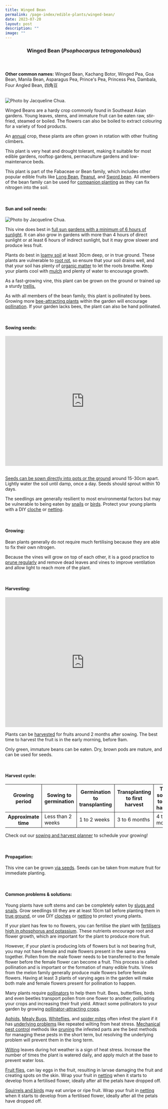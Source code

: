 ```yaml
---
title: Winged Bean
permalink: /page-index/edible-plants/winged-bean/
date: 2023-07-20
layout: post
description: ""
image: ""
---
```

<header>
	<h3>Winged Bean (<em>Psophocarpus tetragonolobus</em>)</h3>
</header>
	
<section>
	<p><strong>Other common names:</strong> Winged Bean, Kachang Botor, Winged Pea, Goa Bean, Manila Bean, Asparagus Pea, Prince's Pea, Princess Pea, Dambala, Four Angled Bean, 四角豆</p>
	<br>
</section>

<section>
	<img title="Photo by Jacqueline Chua." src="/images/Plants/WingedBean_JacChua%20(1).jpg">
	<p>Winged Beans are a hardy crop commonly found in Southeast Asian gardens. Young leaves, stems, and immature fruit can be eaten raw, stir-fried, steamed or boiled. The flowers can also be boiled to extract colouring for a variety of food products.</p>
	<p>An <a href="/learn-more-about-gardening/glossary/#a">annual</a> crop, these plants are often grown in rotation with other fruiting climbers.</p>
	<p>This plant is very heat and drought tolerant, making it suitable for most edible gardens, rooftop gardens, permaculture gardens and low-maintenance beds.</p>
	<p>This plant is part of the 	Fabaceae or Bean family, which includes other popular edible fruits like <a href="/page-index/edible-plants/long-bean/">Long Bean</a>, <a href="/page-index/edible-plants/peanut/">Peanut</a>, and <a href="/page-index/edible-plants/sword-bean/">Sword bean</a>. All members of the bean family can be used for <a href="/page-index/horticulture-techniques/companion-planting/">companion planting</a> as they can fix nitrogen into the soil.</p>
	<br>
</section>
	
<section>
	<h4>Sun and soil needs:</h4>
	<img title="Photo by Jacqueline Chua." src="/images/Plants/WingedBean_JacChua%20(2).jpg">
	<p>This vine does best in <a href="/page-index/horticulture-techniques/gauging-light/">full sun gardens with a minimum of 6 hours of sunlight</a>. It can also grow in gardens with more than 4 hours of direct sunlight or at least 6 hours of indirect sunlight, but it may grow slower and produce less fruit.</p>
	<p>Plants do best in <a href="/page-index/horticulture-techniques/soil/">loamy soil</a> at least 30cm deep, or in true ground. These plants are vulnerable to <a href="/page-index/plant-problems/root-rot/">root rot</a>, so ensure that your soil drains well, and that your soil has plenty of <a href="/page-index/horticulture-techniques/soil-amendments/">organic matter</a> to let the roots breathe. Keep your plants cool with <a href="/page-index/horticulture-techniques/mulching/">mulch</a> and plenty of water to encourage growth.</p>
	<p>As a fast-growing vine, this plant can be grown on the ground or trained up a sturdy <a href="/page-index/hardscapes/trellis/">trellis.</a></p>
	<p>As with all members of the bean family, this plant is pollinated by bees. Growing more <a href="/page-index/glossary/biodiversity-attracting-plants/">bee-attracting plants</a> within the garden will encourage <a href="/learn-more-about-gardening/glossary/#p">pollination</a>. If your garden lacks bees, the plant can also be hand pollinated.</p>
	<br>
</section>

<section>
  <h4>Sowing seeds:</h4>
		<iframe width="100%" height="415" src="https://www.youtube.com/embed/x7J87wY7U6s" title="YouTube video player" frameborder="0" allow="accelerometer; autoplay; clipboard-write; encrypted-media; gyroscope; picture-in-picture; web-share" allowfullscreen=""></iframe>	<br>
<br>
	<p><a href="/page-index/horticulture-techniques/propagation-by-seeds">Seeds can be sown directly into pots or the ground</a> around 15-30cm apart. Lightly water the soil until damp, once a day. Seeds should sprout within 10 days.</p>
<p>The seedlings are generally resilient to most environmental factors but may be vulnerable to being eaten by <a href="/page-index/pests/snails-and-slugs/">snails</a> or <a href="/page-index/pests/pests/#birds">birds</a>. Protect your young plants with a DIY <a href="/page-index/horticulture-techniques/cloches">cloche</a> or <a href="/page-index/hardscapes/netting">netting</a>.</p>
	<br>
</section>

<section>
	<h4>Growing:</h4>
	<p>Bean plants generally do not require much fertilising because they are able to fix their own nitrogen.</p>
	<p>Because the vines will grow on top of each other, it is a good practice to <a href="/page-index/horticulture-techniques/pruning/">prune regularly</a> and remove dead leaves and vines to improve ventilation and allow light to reach more of the plant.</p>
	<br>
</section>

<section>
	<h4>Harvesting:</h4>
		<iframe width="100%" height="415" src="https://www.youtube.com/embed/FuWK90da0GY" title="YouTube video player" frameborder="0" allow="accelerometer; autoplay; clipboard-write; encrypted-media; gyroscope; picture-in-picture; web-share" allowfullscreen=""></iframe>	<br>
	<p>Plants can be <a href="/page-index/horticulture-techniques/harvesting-hygiene/">harvested</a> for fruits around 2 months after sowing. The best time to harvest the fruit is in the early morning, before 9am.</p>
	<p>Only green, immature beans can be eaten. Dry, brown pods are mature, and can be used for seeds.</p>
	<br>
</section>

<section>
	<h4>Harvest cycle:</h4>
	<table>
		<thead>
			<tr>
				<th style="border-bottom:0px; border-right:solid 1px;">Growing period</th>
				<th style="border-bottom:0px; border-right:solid 1px;">Sowing to germination</th>
				<th style="border-bottom:0px; border-right:solid 1px;">Germination to transplanting</th>
				<th style="border-bottom:0px; border-right:solid 1px;">Transplanting to first harvest</th>
				<th style="border-bottom:0px; border-left:solid 1px;">Total sowing to first harvest</th>
			</tr>
		</thead>
		<tbody>
			<tr>
				<th style="border-right:solid 1px;">Approximate time</th>
				<td style="border-right:solid 1px;">Less than 2 weeks</td>
				<td style="border-right:solid 1px;">1 to 2 weeks</td>
				<td style="border-right:solid 1px;">3 to 6 months</td>
				<td style="border-left:solid 1px;">4 to 8 months</td>
			</tr>
		</tbody>
	</table>
	<p>Check out our&nbsp;<a href="/digital-tools/sowing-planner/">sowing and harvest planner</a>&nbsp;to schedule your growing! </p>
	<br>
</section>

<section>
	<h4>Propagation:</h4>
	<p>This vine can be grown <a href="/page-index/horticulture-techniques/propagating-by-seeds/">via seeds</a>. Seeds can be taken from mature fruit for immediate planting.</p>
	<br>
</section>

<section>
	<h4>Common problems &amp; solutions:</h4>
<p>Young plants have soft stems and can be completely eaten by <a href="/page-index/pests/snails-and-slugs/">slugs and snails</a>. Grow seedlings till they are at least 10cm tall before planting them in <a href="/page-index/horticulture-techniques/true-ground/">true ground</a>, or use DIY <a href="/page-index/horticulture-techniques/cloches/">cloches</a> or <a href="/page-index/hardscapes/netting/">netting</a> to protect young plants. </p>
<p>If your plant has few to no flowers, you can fertilise the plant with <a href="/page-index/horticulture-techniques/fertilising/">fertilisers high in phosphorus and potassium</a>. These nutrients encourage root and flower growth, which are important for the plant to produce more fruit.</p>
	<p>However, if your plant is producing lots of flowers but is not bearing fruit, you may not have female and male flowers present in the same area together. Pollen from the male flower needs to be transferred to the female flower before the female flower can become a fruit. This process is called pollination and is important or the formation of many edible fruits. Vines from the melon family generally produce male flowers before female flowers. Having at least 3 plants of varying ages in the garden will make both male and female flowers present for pollination to happen.</p>
<p> Many plants require <a href="/page-index/biodiversity/pollinators/">pollinators</a> to help them fruit. Bees, butterflies, birds and even beetles transport pollen from one flower to another, pollinating your crops and increasing their fruit yield. Attract some pollinators to your garden by growing <a href="/page-index/glossary/biodiversity-attracting-plants">pollinator-attracting crops</a>.</p>
<p><a href="/page-index/pests/aphids/">Aphids</a>, <a href="/page-index/pests/mealy-bugs/">Mealy Bugs</a>, <a href="/page-index/pests/whiteflies/">Whiteflies</a>, and <a href="/page-index/pests/spider-mites/">spider mites</a> often infest the plant if it has <a href="/learn-more-about-gardening/plant-problems/">underlying problems</a> like repeated wilting from heat stress. <a href="/horticulture-techniques/pest-control/">Mechanical pest control</a> methods like <a href="/page-index/horticulture-techniques/pruning/">pruning</a> the infested parts are the best methods for managing these pests in the short term, but resolving the underlying problem will prevent them in the long term.</p>
		<p><a href="/page-index/plant-problems/wilting/">Wilting</a> leaves during hot weather is a sign of heat stress. Increase the number of times the plant is watered daily, and apply mulch at the base to prevent water loss.</p>
	<p><a href="/page-index/pests/oriental-fruit-flies/">Fruit flies</a>,  can lay eggs in the fruit, resulting in larvae damaging the fruit and creating spots on the skin. Wrap your fruit in <a href="/page-index/hardscapes/netting">netting</a> when it starts to develop from a fertilised flower, ideally after all the petals have dropped off.</p>
	<p><a href="/page-index/pests/pests/#rodents">Squirrels and birds</a> may eat unripe or ripe fruit. Wrap your fruit in <a href="/page-index/hardscapes/netting">netting</a> when it starts to develop from a fertilised flower, ideally after all the petals have dropped off.</p>
	<br>
</section>